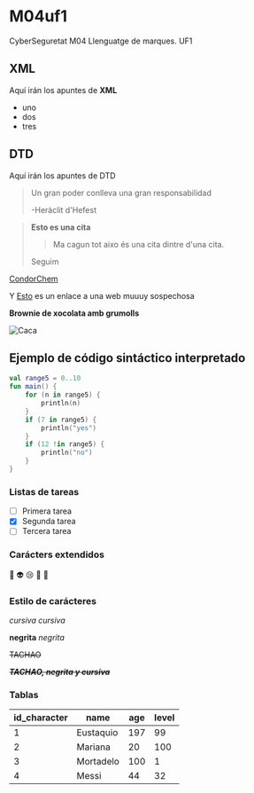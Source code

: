 # M04uf1
CyberSeguretat M04 Llenguatge de marques. UF1

## XML
Aquí irán los apuntes de **XML**

* uno
* dos
* tres 


## DTD
Aquí irán los apuntes de DTD

> Un gran poder conlleva 
> una gran responsabilidad
>
> -Heràclit d'Hefest

>**Esto es una cita**
>>Ma cagun tot aixo és una cita dintre d'una cita.
>
>Seguim

[CondorChem](https://condorchem.com)

Y [Esto](http://enti.cat) es un enlace a una web muuuy sospechosa

**Brownie de xocolata amb grumolls**

![Caca](https://soyunperro.com/wp-content/uploads/2016/05/caca-de-perro.jpg)

## Ejemplo de código sintáctico interpretado

```kotlin
val range5 = 0..10
fun main() {
	for (n in range5) {
		println(n)
	}
	if (7 in range5) {
		println("yes")
	}
	if (12 !in range5) {
		println("no")
	}
}
```

### Listas de tareas

- [ ] Primera tarea
- [x] Segunda tarea	
- [ ] Tercera tarea

### Carácters extendidos

:poop: :alien: :cry:  :imp: :eggplant: 

### Estilo de carácteres

*cursiva* _cursiva_

**negrita** _negrita_

~~TACHAO~~

~~***TACHAO, negrita y cursiva***~~

### Tablas 

| id_character | name | age | level |
| --- | --- | --- | --- |
| 1 | Eustaquio | 197 | 99 |
| 2 | Mariana | 20 | 100 |
| 3 | Mortadelo | 100 | 1 |
| 4 | Messi | 44 | 32 |